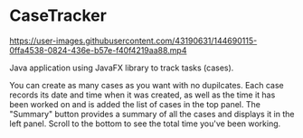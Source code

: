 # CaseTracker

https://user-images.githubusercontent.com/43190631/144690115-0ffa4538-0824-436e-b57e-f40f4219aa88.mp4

Java application using JavaFX library to track tasks (cases).

You can create as many cases as you want with no dupilcates. Each case records its date and time when it was created, as well as the time it has been worked on and is added the list of cases in the top panel. The "Summary" button provides a summary of all the cases and displays it in the left panel. Scroll to the bottom to see the total time you've been working.
